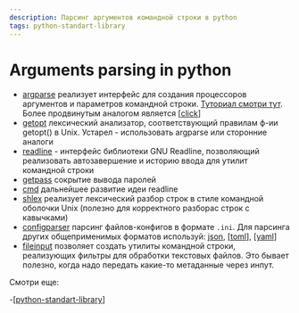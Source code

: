 ```yaml
---
description: Парсинг аргументов командной строки в python
tags: python-standart-library
---
```

# Arguments parsing in python

- [argparse](https://docs.python.org/3/library/argparse.html) реализует интерфейс для создания процессоров аргументов и параметров командной строки. [Туториал смотри тут](https://docs.python.org/3/howto/argparse.html). Более продвинутым аналогом является [[click]]
- [getopt](https://docs.python.org/3/library/getopt.html?highlight=getopt#module-getopt) лексический анализатор, соответствующий правилам ф-ии getopt() в Unix. Устарел - использовать argparse или сторонние аналоги
- [readline](https://docs.python.org/3/library/readline.html?highlight=readline#module-readline) - интерфейс библиотеки GNU Readline, позволяющий реализовать автозавершение и историю ввода для утилит командной строки
- [getpass](https://docs.python.org/3/library/getpass.html?highlight=getpass#module-getpass) сокрытие вывода паролей
- [cmd](https://docs.python.org/3/library/cmd.html?highlight=cmd#module-cmd) дальнейшее развитие идеи readline
- [shlex](https://docs.python.org/3/library/shlex.html?highlight=shlex#module-shlex) реализует лексический разбор строк в стиле командной оболочки Unix (полезно для корректного разборас строк с кавычками)
- [configparser](https://docs.python.org/3/library/configparser.html?highlight=configparser#module-configparser) парсинг файлов-конфигов в формате `.ini`. Для парсинга других общеприменимых форматов используй: [json](https://docs.python.org/3/library/json.html?highlight=json#module-json), [[toml]], [[yaml]]
- [fileinput](https://docs.python.org/3/library/fileinput.html?highlight=fileinput#module-fileinput) позволяет создать утилиты командной строки, реализующих фильтры для обработки текстовых файлов. Это бывает полезно, когда надо передать какие-то метаданные через инпут.

Смотри еще:

-[[python-standart-library]]

[//begin]: # "Autogenerated link references for markdown compatibility"
[click]: click "Click интерфейс командной строки"
[toml]: toml "Toml"
[yaml]: yaml "Yaml"
[python-standart-library]: ../lists/python-standart-library "Стандартная библиотека python - список заметок"
[//end]: # "Autogenerated link references"
